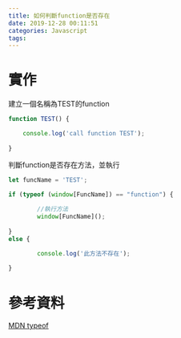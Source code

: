 ```yaml
---
title: 如何判斷function是否存在
date: 2019-12-28 00:11:51
categories: Javascript
tags:
---
```

# 實作
建立一個名稱為TEST的function

```javascript
function TEST() {

    console.log('call function TEST');
    
}
```

<!--more-->

判斷function是否存在方法，並執行

```javascript
let funcName = 'TEST';

if (typeof (window[FuncName]) == "function") {
    
        //執行方法
        window[FuncName]();
    
} 
else {

        console.log('此方法不存在');
        
}  
```

# 參考資料
[MDN typeof](https://developer.mozilla.org/en-US/docs/Web/JavaScript/Reference/Operators/typeof)
